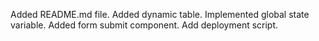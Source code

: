 Added README.md file.
Added dynamic table.
Implemented global state variable.
Added form submit component.
Add deployment script.
